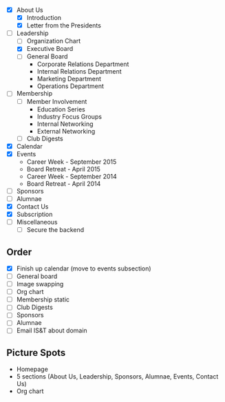 - [x] About Us
    - [x] Introduction
    - [x] Letter from the Presidents
- [ ] Leadership
    - [ ] Organization Chart
    - [x] Executive Board
    - [ ] General Board
        - Corporate Relations Department
        - Internal Relations Department
        - Marketing Department
        - Operations Department
- [ ] Membership
    - [ ] Member Involvement
        - Education Series
        - Industry Focus Groups
        - Internal Networking
        - External Networking
    - [ ] Club Digests
- [x] Calendar
- [x] Events
    - Career Week - September 2015
    - Board Retreat - April 2015
    - Career Week - September 2014
    - Board Retreat - April 2014
- [ ] Sponsors
- [ ] Alumnae
- [x] Contact Us
- [x] Subscription
- [ ] Miscellaneous
    - [ ] Secure the backend

Order
-----
- [x] Finish up calendar (move to events subsection)
- [ ] General board
- [ ] Image swapping
- [ ] Org chart
- [ ] Membership static
- [ ] Club Digests
- [ ] Sponsors
- [ ] Alumnae
- [ ] Email IS&T about domain

Picture Spots
-------------
- Homepage
- 5 sections (About Us, Leadership, Sponsors, Alumnae, Events, Contact Us)
- Org chart

